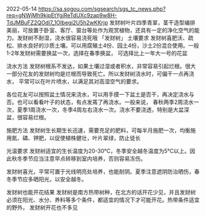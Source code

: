 
2022-05-14
https://sa.sogou.com/sgsearch/sgs_tc_news.php?req=gNWjMh9kjpEtYgjReTdUXc9zap9w8H-TdJMBuFZ2QOdi7_1OIbegj2U5h2wKKrjp
发财树叶片四季青翠，茎干造型编排美丽，可放置于卧室、客厅、窗台等处作为观赏植物，还具有一定的净化空气的能力。发财树不耐湿，浇水很容易浇死哦
「发财树」
土壤要求
发财树喜肥沃、疏松、排水良好的沙质土壤。可以用腐殖土4份、园土4份，沙土2份混合使用。一般1-2年发财树需要换盆一次，选择在春季换盆，
可选择比上一年大一号的花盆


浇水方法
发财树根系不发达，如果土壤过湿或者积水，非常容易引起烂根。很大一部分花友的发财树均是烂根而导致死亡。所以发财树浇水时，可偏干一点再浇水，
  平常可以在叶片喷水，以满足其对高湿空气的要求。

各位花友可以按照盆土情况来浇水，可以用手摸一下盆土是否干，再决定浇水与否。也可以看看叶子的状态，有点发蔫了再浇水。一般来说，
   春秋两季2周浇水一次，夏季1周浇水一次，冬季4周左右浇水一次。浇水不要浇透，特别是大盆深盆，很容易烂根。

施肥方法
发财树生长期生长迅速，需要充足的肥料，可每半月施肥一次，均衡施用氮、磷、钾肥，以促使植株健壮，叶片翠绿，防止徒长


光温要求
发财树适宜的生长温度为20-30℃，冬季安全越冬温度为5℃以上。因此秋冬季节应当注意早点转移到室内培养，否则容易冻伤。

发财树喜光，平常可置于光线明亮处培养，也能耐阴。夏季注意遮阴防治晒伤，春冬季节应多晒阳光，以安全越冬。


发财树也能开花结果
发财树是南方热带树种，在北方的话开花少见，并且发财树必须在阳光、水分、养料等多个条件，都适宜的情况下才可能开花。热带条件适宜的野外，
  发财树开花也不多见